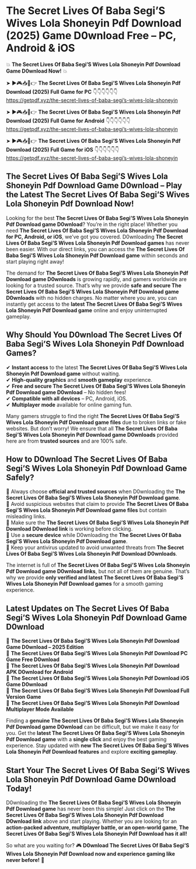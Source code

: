 # The Secret Lives Of Baba Segi’S Wives Lola Shoneyin Pdf Download (2025) Game D0wnload Free – PC, Android & iOS

💥 **The Secret Lives Of Baba Segi’S Wives Lola Shoneyin Pdf Download Game D0wnload Now!** 💥  

➤ ►🎮📥📱👉 **The Secret Lives Of Baba Segi’S Wives Lola Shoneyin Pdf Download (2025) Full Game for PC** 👇👇👇👇👇👇  
https://getpdf.xyz/the-secret-lives-of-baba-segi’s-wives-lola-shoneyin  

➤ ►🎮📥📱👉 **The Secret Lives Of Baba Segi’S Wives Lola Shoneyin Pdf Download (2025) Full Game for Android** 👇👇👇👇👇👇  
https://getpdf.xyz/the-secret-lives-of-baba-segi’s-wives-lola-shoneyin  

➤ ►🎮📥📱👉 **The Secret Lives Of Baba Segi’S Wives Lola Shoneyin Pdf Download (2025) Full Game for iOS** 👇👇👇👇👇👇  
https://getpdf.xyz/the-secret-lives-of-baba-segi’s-wives-lola-shoneyin  

## The Secret Lives Of Baba Segi’S Wives Lola Shoneyin Pdf Download Game D0wnload – Play the Latest The Secret Lives Of Baba Segi’S Wives Lola Shoneyin Pdf Download Now!

Looking for the best **The Secret Lives Of Baba Segi’S Wives Lola Shoneyin Pdf Download game D0wnload**? You’re in the right place! Whether you need **The Secret Lives Of Baba Segi’S Wives Lola Shoneyin Pdf Download for PC, Android, or iOS**, we’ve got you covered. D0wnloading **The Secret Lives Of Baba Segi’S Wives Lola Shoneyin Pdf Download games** has never been easier. With our direct links, you can access the **The Secret Lives Of Baba Segi’S Wives Lola Shoneyin Pdf Download game** within seconds and start playing right away!  

The demand for **The Secret Lives Of Baba Segi’S Wives Lola Shoneyin Pdf Download game D0wnloads** is growing rapidly, and gamers worldwide are looking for a trusted source. That’s why we provide **safe and secure The Secret Lives Of Baba Segi’S Wives Lola Shoneyin Pdf Download game D0wnloads** with no hidden charges. No matter where you are, you can instantly get access to the **latest The Secret Lives Of Baba Segi’S Wives Lola Shoneyin Pdf Download game** online and enjoy uninterrupted gameplay.  

## **Why Should You D0wnload The Secret Lives Of Baba Segi’S Wives Lola Shoneyin Pdf Download Games?**  

✔ **Instant access** to the latest **The Secret Lives Of Baba Segi’S Wives Lola Shoneyin Pdf Download game** without waiting.  
✔ **High-quality graphics** and **smooth gameplay** experience.  
✔ **Free and secure The Secret Lives Of Baba Segi’S Wives Lola Shoneyin Pdf Download game D0wnload** – No hidden fees!  
✔ **Compatible with all devices** – PC, Android, iOS.  
✔ **Multiplayer mode** available for online gaming fun.  

Many gamers struggle to find the right **The Secret Lives Of Baba Segi’S Wives Lola Shoneyin Pdf Download game files** due to broken links or fake websites. But don’t worry! We ensure that all **The Secret Lives Of Baba Segi’S Wives Lola Shoneyin Pdf Download game D0wnloads** provided here are from **trusted sources** and are 100% safe.  

## **How to D0wnload The Secret Lives Of Baba Segi’S Wives Lola Shoneyin Pdf Download Game Safely?**  

📌 Always choose **official and trusted sources** when D0wnloading the **The Secret Lives Of Baba Segi’S Wives Lola Shoneyin Pdf Download game**.  
📌 Avoid suspicious websites that claim to provide **The Secret Lives Of Baba Segi’S Wives Lola Shoneyin Pdf Download game files** but contain misleading links.  
📌 Make sure the **The Secret Lives Of Baba Segi’S Wives Lola Shoneyin Pdf Download D0wnload link** is working before clicking.  
📌 Use a **secure device** while D0wnloading the **The Secret Lives Of Baba Segi’S Wives Lola Shoneyin Pdf Download game**.  
📌 Keep your antivirus updated to avoid unwanted threats from **The Secret Lives Of Baba Segi’S Wives Lola Shoneyin Pdf Download D0wnloads**.  

The internet is full of **The Secret Lives Of Baba Segi’S Wives Lola Shoneyin Pdf Download game D0wnload links**, but not all of them are genuine. That’s why we provide **only verified and latest The Secret Lives Of Baba Segi’S Wives Lola Shoneyin Pdf Download games** for a smooth gaming experience.  

## **Latest Updates on The Secret Lives Of Baba Segi’S Wives Lola Shoneyin Pdf Download Game D0wnload**  

🔹 **The Secret Lives Of Baba Segi’S Wives Lola Shoneyin Pdf Download Game D0wnload – 2025 Edition**  
🔹 **The Secret Lives Of Baba Segi’S Wives Lola Shoneyin Pdf Download PC Game Free D0wnload**  
🔹 **The Secret Lives Of Baba Segi’S Wives Lola Shoneyin Pdf Download APK D0wnload for Android**  
🔹 **The Secret Lives Of Baba Segi’S Wives Lola Shoneyin Pdf Download iOS Game D0wnload**  
🔹 **The Secret Lives Of Baba Segi’S Wives Lola Shoneyin Pdf Download Full Version Game**  
🔹 **The Secret Lives Of Baba Segi’S Wives Lola Shoneyin Pdf Download Multiplayer Mode Available**  

Finding a **genuine The Secret Lives Of Baba Segi’S Wives Lola Shoneyin Pdf Download game D0wnload** can be difficult, but we make it easy for you. Get the **latest The Secret Lives Of Baba Segi’S Wives Lola Shoneyin Pdf Download game** with a **single click** and enjoy the best gaming experience. Stay updated with **new The Secret Lives Of Baba Segi’S Wives Lola Shoneyin Pdf Download features** and explore **exciting gameplay**.  

## **Start Your The Secret Lives Of Baba Segi’S Wives Lola Shoneyin Pdf Download Game D0wnload Today!**  

D0wnloading the **The Secret Lives Of Baba Segi’S Wives Lola Shoneyin Pdf Download game** has never been this simple! Just click on the **The Secret Lives Of Baba Segi’S Wives Lola Shoneyin Pdf Download D0wnload link** above and start playing. Whether you are looking for an **action-packed adventure, multiplayer battle, or an open-world game**, **The Secret Lives Of Baba Segi’S Wives Lola Shoneyin Pdf Download has it all!**  

So what are you waiting for? 🎮 **D0wnload The Secret Lives Of Baba Segi’S Wives Lola Shoneyin Pdf Download now and experience gaming like never before!** 🚀  